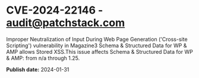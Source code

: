 # CVE-2024-22146 - audit@patchstack.com

Improper Neutralization of Input During Web Page Generation ('Cross-site Scripting') vulnerability in Magazine3 Schema & Structured Data for WP & AMP allows Stored XSS.This issue affects Schema & Structured Data for WP & AMP: from n/a through 1.25.



**Publish date:** 2024-01-31
